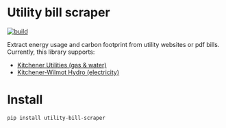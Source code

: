 # Utility bill scraper

[![build](https://github.com/ryanfobel/utility-bill-scraper/actions/workflows/build.yml/badge.svg)](https://github.com/ryanfobel/utility-bill-scraper/actions/workflows/build.yml)

Extract energy usage and carbon footprint from utility websites or pdf bills. Currently, this library supports:

 * [Kitchener Utilities (gas & water)](https://www.kitchenerutilities.ca)
 * [Kitchener-Wilmot Hydro (electricity)](https://www.kwhydro.on.ca)

# Install

```
pip install utility-bill-scraper
```